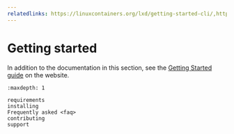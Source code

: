 ```yaml
---
relatedlinks: https://linuxcontainers.org/lxd/getting-started-cli/,https://www.youtube.com/watch?v=QyXOOE_4cm0
---
```


# Getting started

In addition to the documentation in this section, see the [Getting Started guide](https://linuxcontainers.org/lxd/getting-started-cli/) on the website.

```{toctree}
:maxdepth: 1

requirements
installing
Frequently asked <faq>
contributing
support
```
